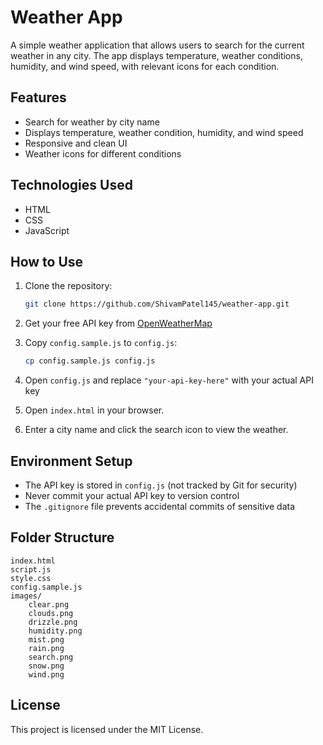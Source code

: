 # Weather App

A simple weather application that allows users to search for the current weather in any city. The app displays temperature, weather conditions, humidity, and wind speed, with relevant icons for each condition.

## Features
- Search for weather by city name
- Displays temperature, weather condition, humidity, and wind speed
- Responsive and clean UI
- Weather icons for different conditions

## Technologies Used
- HTML
- CSS
- JavaScript

## How to Use
1. Clone the repository:
   ```sh
   git clone https://github.com/ShivamPatel145/weather-app.git
   ```

2. Get your free API key from [OpenWeatherMap](https://openweathermap.org/api)

3. Copy `config.sample.js` to `config.js`:

   ```sh
   cp config.sample.js config.js
   ```

4. Open `config.js` and replace `"your-api-key-here"` with your actual API key
5. Open `index.html` in your browser.
6. Enter a city name and click the search icon to view the weather.

## Environment Setup

- The API key is stored in `config.js` (not tracked by Git for security)
- Never commit your actual API key to version control
- The `.gitignore` file prevents accidental commits of sensitive data

## Folder Structure

```text
index.html
script.js
style.css
config.sample.js
images/
    clear.png
    clouds.png
    drizzle.png
    humidity.png
    mist.png
    rain.png
    search.png
    snow.png
    wind.png
```

## License

This project is licensed under the MIT License.
